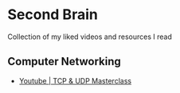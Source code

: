 # Second Brain
Collection of my liked videos and resources I read


## Computer Networking

- [Youtube | TCP & UDP Masterclass](https://www.youtube.com/playlist?list=PLIFyRwBY_4bS-PQZoF0UySdG0sH9VA0bn)
